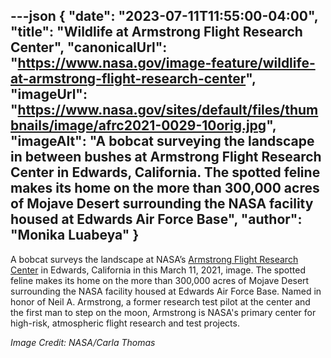 ---json
{
  "date": "2023-07-11T11:55:00-04:00",
  "title": "Wildlife at Armstrong Flight Research Center",
  "canonicalUrl": "https://www.nasa.gov/image-feature/wildlife-at-armstrong-flight-research-center",
  "imageUrl": "https://www.nasa.gov/sites/default/files/thumbnails/image/afrc2021-0029-10orig.jpg",
  "imageAlt": "A bobcat surveying the landscape in between bushes at Armstrong Flight Research Center in Edwards, California. The spotted feline makes its home on the more than 300,000 acres of Mojave Desert surrounding the NASA facility housed at Edwards Air Force Base",
  "author": "Monika Luabeya"
}
---

A bobcat surveys the landscape at NASA’s [Armstrong Flight Research Center](https://www.nasa.gov/centers/armstrong/home/index.html) in Edwards, California in this March 11, 2021, image. The spotted feline makes its home on the more than 300,000 acres of Mojave Desert surrounding the NASA facility housed at Edwards Air Force Base. Named in honor of Neil A. Armstrong, a former research test pilot at the center and the first man to step on the moon, Armstrong is NASA's primary center for high-risk, atmospheric flight research and test projects.

_Image Credit: NASA/Carla Thomas_
